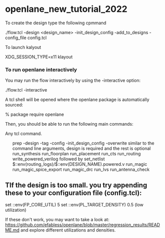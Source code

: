 # openlane_new_tutorial_2022



To create the design type the following cpmmand

./flow.tcl -design <design_name> -init_design_config -add_to_designs -config_file config.tcl


To launch kalyout 

XDG_SESSION_TYPE=x11 klayout


### To run openlane interactively 
<p>
You may run the flow interactively by using the -interactive option:

./flow.tcl -interactive

A tcl shell will be opened where the openlane package is automatically sourced:

% package require openlane

Then, you should be able to run the following main commands:

Any tcl command.
  <ul>
prep -design <design> -tag <tag> -config <config> -init_design_config -overwrite similar to the command line arguments, design is required and the rest is optional
run_synthesis
run_floorplan
run_placement
run_cts
run_routing
write_powered_verilog followed by set_netlist $::env(routing_logs)/$::env(DESIGN_NAME).powered.v
run_magic
run_magic_spice_export
run_magic_drc
run_lvs
run_antenna_check
    </ul>
</p>

## TIf the design is too small. you try appending these to your configuration file (config.tcl):
<p>
set ::env(FP_CORE_UTIL) 5
set ::env(PL_TARGET_DENSITY) 0.5
(low utilization)

If these don't work, you may want to take a look at:
https://github.com/efabless/openlane/blob/master/regression_results/README.md
and explore different utilizations and densities.
</p>
